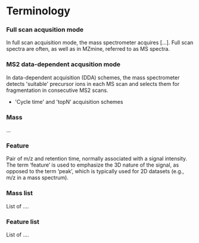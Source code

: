 # Terminology

### Full scan acqusition mode
In full scan acquisition mode, the mass spectrometer acquires [...]. Full scan spectra are often, as well as in MZmine, referred to as MS spectra.

### MS2 data-dependent acqusition mode
In data-dependent acquisition (DDA) schemes, the mass spectrometer detects 'suitable' precursor ions in each MS scan and selects them for fragmentation in consecutive MS2 scans.
- 'Cycle time' and 'topN' acquisition schemes


### Mass
...

### Feature
Pair of m/z and retention time, normally associated with a signal intensity. The term ‘feature’ is used to emphasize the 3D nature of the signal, as opposed to the term ‘peak’, which is typically used for 2D datasets (e.g., m/z in a mass spectrum).

### Mass list
List of ....

### Feature list
List of ....

